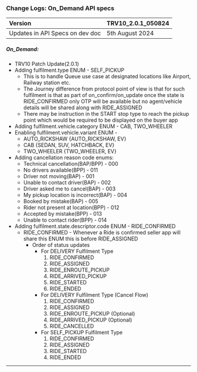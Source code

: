 ### Change Logs: On_Demand API specs

| Version                         | TRV10_2.0.1_050824 |
| :------------------------------ | :----------------- |
| Updates in API Specs on dev doc | 5th August 2024      |

##### On_Demand:

- TRV10 Patch Update(2.0.1)
- Adding fulfilment.type ENUM - SELF_PICKUP
	- This is to handle Queue use case at designated locations like Airport, Railway station etc.
	- The Journey difference from protocol point of view is that for such fulfilment is that as part of on_confirm/on_update once the state is RIDE_CONFIRMED only OTP will be available but no agent/vehicle details will be shared along with RIDE_ASSIGNED
	- There may be instruction in the START stop type  to reach the pickup point which would be required to be displayed on the buyer app
- Adding fulfilment.vehicle.category ENUM - CAB, TWO_WHEELER
- Enabling fulfilment.vehicle.variant ENUM - 
	- AUTO_RICKSHAW {AUTO_RICKSHAW, EV}
	- CAB {SEDAN, SUV, HATCHBACK, EV}
	- TWO_WHEELER {TWO_WHEELER, EV}
- Adding cancellation reason code enums:
	- Technical cancellation(BAP/BPP) - 000
	- No drivers available(BPP) - 011
	- Driver not moving(BAP) - 001
	- Unable to contact driver(BAP) - 002
	- Driver asked me to cancel(BAP) - 003
	- My pickup location is incorrect(BAP) - 004
	- Booked by mistake(BAP) - 005
	- Rider not present at location(BPP) - 012
	- Accepted by mistake(BPP) - 013
	- Unable to contact rider(BPP) - 014
- Adding fulfilment.state.descriptor.code ENUM -  RIDE_CONFIRMED
	- RIDE_CONFIRMED - Whenever a Ride is confirmed seller app will share this ENUM this is before RIDE_ASSIGNED
		- Order of status updates
			- For DELIVERY Fulfilment Type 
				1. RIDE_CONFIRMED
				2. RIDE_ASSIGNED
				3. RIDE_ENROUTE_PICKUP
				4. RIDE_ARRIVED_PICKUP
				5. RIDE_STARTED
				6. RIDE_ENDED
			- For DELIVERY Fulfilment Type (Cancel Flow)
				1. RIDE_CONFIRMED
				2. RIDE_ASSIGNED
				3. RIDE_ENROUTE_PICKUP (Optional)
				4. RIDE_ARRIVED_PICKUP (Optional)
				5. RIDE_CANCELLED
			- For SELF_PICKUP Fulfilment Type
				1. RIDE_CONFIRMED
				2. RIDE_ASSIGNED
				3. RIDE_STARTED
				4. RIDE_ENDED

---

#####
